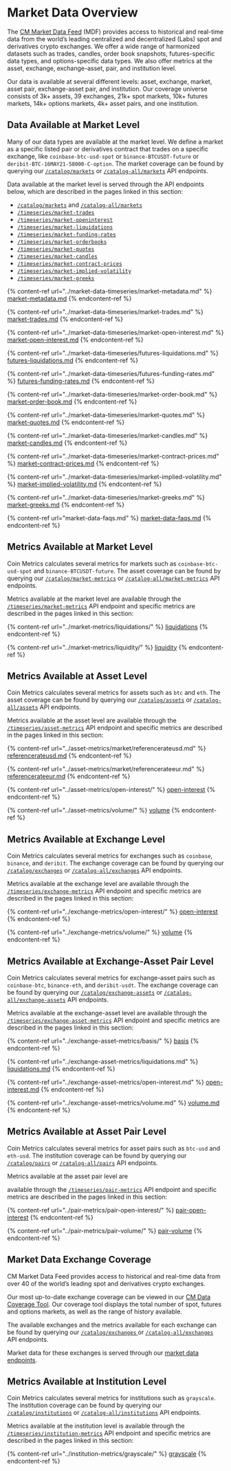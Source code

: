 # Market Data Overview

The [CM Market Data Feed](https://coinmetrics.io/market-data-feed/) (MDF) provides access to historical and real-time data from the world’s leading centralized and decentralized (Labs) spot and derivatives crypto exchanges. We offer a wide range of harmonized datasets such as trades, candles, order book snapshots, futures-specific data types, and options-specific data types. We also offer metrics at the asset, exchange, exchange-asset, pair, and institution level.

Our data is available at several different levels: asset, exchange, market, asset pair, exchange-asset pair, and institution. Our coverage universe consists of 3k+ assets, 39 exchanges, 21k+ spot markets, 10k+ futures markets, 14k+ options markets, 4k+ asset pairs, and one institution.

## Data Available at Market Level

Many of our data types are available at the market level. We define a market as a specific listed pair or derivatives contract that trades on a specific exchange, like `coinbase-btc-usd-spot` or `binance-BTCUSDT-future` or `deribit-BTC-16MAY21-58000-C-option`. The market coverage can be found by querying our [`/catalog/markets`](https://docs.coinmetrics.io/api/v4#operation/getCatalogMarkets) or [`/catalog-all/markets`](https://docs.coinmetrics.io/api/v4#operation/getCatalogAllMarkets) API endpoints.

Data available at the market level is served through the API endpoints below, which are described in the pages linked in this section:

* [`/catalog/markets`](https://docs.coinmetrics.io/api/v4#operation/getCatalogMarkets) and [`/catalog-all/markets`](https://docs.coinmetrics.io/api/v4#operation/getCatalogAllMarkets)
* [`/timeseries/market-trades`](https://docs.coinmetrics.io/api/v4#operation/getTimeseriesMarketTrades)
* [`/timeseries/market-openinterest`](https://docs.coinmetrics.io/api/v4#operation/getTimeseriesMarketOpenIntereset)
* [`/timeseries/market-liquidations`](https://docs.coinmetrics.io/api/v4#operation/getTimeseriesMarketLiquidations)
* [`/timeseries/market-funding-rates`](https://docs.coinmetrics.io/api/v4#operation/getTimeseriesMarketFundingRates)
* [`/timeseries/market-orderbooks`](https://docs.coinmetrics.io/api/v4#operation/getTimeseriesMarketOrderbooks)
* [`/timeseries/market-quotes`](https://docs.coinmetrics.io/api/v4#operation/getTimeseriesMarketQuotes)
* [`/timeseries/market-candles`](https://docs.coinmetrics.io/api/v4#operation/getTimeseriesMarketCandles)
* [`/timeseries/market-contract-prices`](https://docs.coinmetrics.io/api/v4#operation/getTimeseriesMarketContractPrices)
* [`/timeseries/market-implied-volatility`](https://docs.coinmetrics.io/api/v4#operation/getTimeseriesMarketImpliedVolatility)
* [`/timeseries/market-greeks`](https://docs.coinmetrics.io/api/v4#operation/getTimeseriesMarketGreeks)

{% content-ref url="../market-data-timeseries/market-metadata.md" %}
[market-metadata.md](../market-data-timeseries/market-metadata.md)
{% endcontent-ref %}

{% content-ref url="../market-data-timeseries/market-trades.md" %}
[market-trades.md](../market-data-timeseries/market-trades.md)
{% endcontent-ref %}

{% content-ref url="../market-data-timeseries/market-open-interest.md" %}
[market-open-interest.md](../market-data-timeseries/market-open-interest.md)
{% endcontent-ref %}

{% content-ref url="../market-data-timeseries/futures-liquidations.md" %}
[futures-liquidations.md](../market-data-timeseries/futures-liquidations.md)
{% endcontent-ref %}

{% content-ref url="../market-data-timeseries/futures-funding-rates.md" %}
[futures-funding-rates.md](../market-data-timeseries/futures-funding-rates.md)
{% endcontent-ref %}

{% content-ref url="../market-data-timeseries/market-order-book.md" %}
[market-order-book.md](../market-data-timeseries/market-order-book.md)
{% endcontent-ref %}

{% content-ref url="../market-data-timeseries/market-quotes.md" %}
[market-quotes.md](../market-data-timeseries/market-quotes.md)
{% endcontent-ref %}

{% content-ref url="../market-data-timeseries/market-candles.md" %}
[market-candles.md](../market-data-timeseries/market-candles.md)
{% endcontent-ref %}

{% content-ref url="../market-data-timeseries/market-contract-prices.md" %}
[market-contract-prices.md](../market-data-timeseries/market-contract-prices.md)
{% endcontent-ref %}

{% content-ref url="../market-data-timeseries/market-implied-volatility.md" %}
[market-implied-volatility.md](../market-data-timeseries/market-implied-volatility.md)
{% endcontent-ref %}

{% content-ref url="../market-data-timeseries/market-greeks.md" %}
[market-greeks.md](../market-data-timeseries/market-greeks.md)
{% endcontent-ref %}

{% content-ref url="market-data-faqs.md" %}
[market-data-faqs.md](market-data-faqs.md)
{% endcontent-ref %}

## Metrics Available at Market Level

Coin Metrics calculates several metrics for markets such as `coinbase-btc-usd-spot` and `binance-BTCUSDT-future`. The asset coverage can be found by querying our [`/catalog/market-metrics`](https://docs.coinmetrics.io/api/v4#operation/getCatalogMarketMetrics) or [`/catalog-all/market-metrics`](https://docs.coinmetrics.io/api/v4#operation/getCatalogAllMarketMetrics) API endpoints.

Metrics available at the market level are available through the [`/timeseries/market-metrics`](https://docs.coinmetrics.io/api/v4#operation/getTimeseriesMarketMetrics) API endpoint and specific metrics are described in the pages linked in this section:

{% content-ref url="../market-metrics/liquidations/" %}
[liquidations](../market-metrics/liquidations/)
{% endcontent-ref %}

{% content-ref url="../market-metrics/liquidity/" %}
[liquidity](../market-metrics/liquidity/)
{% endcontent-ref %}

## Metrics Available at Asset Level

Coin Metrics calculates several metrics for assets such as `btc` and `eth`. The asset coverage can be found by querying our [`/catalog/assets`](https://docs.coinmetrics.io/api/v4#operation/getCatalogAssets) or [`/catalog-all/assets`](https://docs.coinmetrics.io/api/v4#operation/getCatalogAllAssets) API endpoints.

Metrics available at the asset level are available through the [`/timeseries/asset-metrics`](https://docs.coinmetrics.io/api/v4#operation/getTimeseriesAssetMetrics) API endpoint and specific metrics are described in the pages linked in this section:

{% content-ref url="../asset-metrics/market/referencerateusd.md" %}
[referencerateusd.md](../asset-metrics/market/referencerateusd.md)
{% endcontent-ref %}

{% content-ref url="../asset-metrics/market/referencerateeur.md" %}
[referencerateeur.md](../asset-metrics/market/referencerateeur.md)
{% endcontent-ref %}

{% content-ref url="../asset-metrics/open-interest/" %}
[open-interest](../asset-metrics/open-interest/)
{% endcontent-ref %}

{% content-ref url="../asset-metrics/volume/" %}
[volume](../asset-metrics/volume/)
{% endcontent-ref %}

## Metrics Available at Exchange Level

Coin Metrics calculates several metrics for exchanges such as `coinbase`, `binance`, and `deribit`. The exchange coverage can be found by querying our [`/catalog/exchanges`](https://docs.coinmetrics.io/api/v4#operation/getCatalogExchanges) or [`/catalog-all/exchanges`](https://docs.coinmetrics.io/api/v4#operation/getCatalogAllExchanges) API endpoints.

Metrics available at the exchange level are available through the [`/timeseries/exchange-metrics`](https://docs.coinmetrics.io/api/v4#operation/getTimeseriesExchangeMetrics) API endpoint and specific metrics are described in the pages linked in this section:

{% content-ref url="../exchange-metrics/open-interest/" %}
[open-interest](../exchange-metrics/open-interest/)
{% endcontent-ref %}

{% content-ref url="../exchange-metrics/volume/" %}
[volume](../exchange-metrics/volume/)
{% endcontent-ref %}

## Metrics Available at Exchange-Asset Pair Level

Coin Metrics calculates several metrics for exchange-asset pairs such as `coinbase-btc`, `binance-eth`, and `deribit-usdt`. The exchange coverage can be found by querying our [`/catalog/exchange-assets`](https://docs.coinmetrics.io/api/v4#operation/getCatalogExchangeAssets) or [`/catalog-all/exchange-assets`](https://docs.coinmetrics.io/api/v4#operation/getCatalogAllExchangeAssets) API endpoints.

Metrics available at the exchange-asset level are available through the [`/timeseries/exchange-asset-metrics`](https://docs.coinmetrics.io/api/v4#operation/getTimeseriesExchangeAssetMetrics) API endpoint and specific metrics are described in the pages linked in this section:

{% content-ref url="../exchange-asset-metrics/basis/" %}
[basis](../exchange-asset-metrics/basis/)
{% endcontent-ref %}

{% content-ref url="../exchange-asset-metrics/liquidations.md" %}
[liquidations.md](../exchange-asset-metrics/liquidations.md)
{% endcontent-ref %}

{% content-ref url="../exchange-asset-metrics/open-interest.md" %}
[open-interest.md](../exchange-asset-metrics/open-interest.md)
{% endcontent-ref %}

{% content-ref url="../exchange-asset-metrics/volume.md" %}
[volume.md](../exchange-asset-metrics/volume.md)
{% endcontent-ref %}

## Metrics Available at Asset Pair Level

Coin Metrics calculates several metrics for asset pairs such as `btc-usd` and `eth-usd`. The institution coverage can be found by querying our [`/catalog/pairs`](https://docs.coinmetrics.io/api/v4#operation/getCatalogAssetPairs) or [`/catalog-all/pairs`](https://docs.coinmetrics.io/api/v4#operation/getCatalogAllAssetPairs) API endpoints.

Metrics available at the asset pair level are

available through the [`/timeseries/pair-metrics`](https://docs.coinmetrics.io/api/v4#operation/getTimeseriesPairMetrics) API endpoint and specific metrics are described in the pages linked in this section:

{% content-ref url="../pair-metrics/pair-open-interest/" %}
[pair-open-interest](../pair-metrics/pair-open-interest/)
{% endcontent-ref %}

{% content-ref url="../pair-metrics/pair-volume/" %}
[pair-volume](../pair-metrics/pair-volume/)
{% endcontent-ref %}

## Market Data Exchange Coverage

CM Market Data Feed provides access to historical and real-time data from over 40 of the world’s leading spot and derivatives crypto exchanges.&#x20;

Our most up-to-date exchange coverage can be viewed in our [CM Data Coverage Tool](https://coverage.coinmetrics.io/exchanges). Our coverage tool displays the total number of spot, futures and options markets, as well as the range of history available.&#x20;

The available exchanges and the metrics available for each exchange can be found by querying our [`/catalog/exchanges`  ](https://docs.coinmetrics.io/api/v4#operation/getCatalogExchanges)or [`/catalog-all/exchanges`  ](https://docs.coinmetrics.io/api/v4#operation/getCatalogAllExchanges)API endpoints.

Market data for these exchanges is served through our [market data endpoints](https://docs.coinmetrics.io/market-data/market-data-overview).&#x20;

## Metrics Available at Institution Level

Coin Metrics calculates several metrics for institutions such as `grayscale`. The institution coverage can be found by querying our [`/catalog/institutions`](https://docs.coinmetrics.io/api/v4#operation/getCatalogInstitutions) or [`/catalog-all/institutions`](https://docs.coinmetrics.io/api/v4#operation/getCatalogAllInstitutions) API endpoints.

Metrics available at the institution level is available through the [`/timeseries/institution-metrics`](https://docs.coinmetrics.io/api/v4#operation/getTimeseriesInstitutionMetrics) API endpoint and specific metrics are described in the pages linked in this section:

{% content-ref url="../institution-metrics/grayscale/" %}
[grayscale](../institution-metrics/grayscale/)
{% endcontent-ref %}
